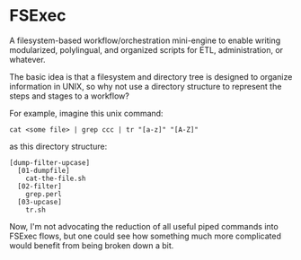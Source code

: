 # FSExec

A filesystem-based workflow/orchestration mini-engine to enable writing modularized, polylingual, and organized scripts for ETL, administration, or whatever.

The basic idea is that a filesystem and directory tree is designed to organize information in UNIX, so why not use a directory structure to represent the steps and stages to a workflow?

For example, imagine this unix command:

    cat <some file> | grep ccc | tr "[a-z]" "[A-Z]"

as this directory structure:

    [dump-filter-upcase]
      [01-dumpfile]
        cat-the-file.sh
      [02-filter]
        grep.perl
      [03-upcase]
        tr.sh
        
Now, I'm not advocating the reduction of all useful piped commands into FSExec flows, but one could see how something much more complicated would benefit from being broken down a bit.
